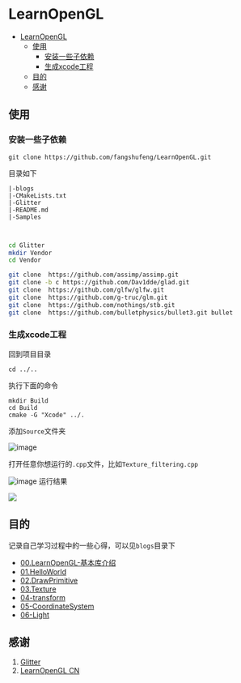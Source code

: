 # LearnOpenGL

 * [LearnOpenGL](#learnopengl)
      * [使用](#使用)
         * [安装一些子依赖](#安装一些子依赖)
         * [生成xcode工程](#生成xcode工程)
      * [目的](#目的)
      * [感谢](#感谢)
       
## 使用

### 安装一些子依赖


```
git clone https://github.com/fangshufeng/LearnOpenGL.git

```

目录如下


```
|-blogs
|-CMakeLists.txt
|-Glitter
|-README.md
|-Samples
```

```sh


cd Glitter
mkdir Vendor
cd Vendor

git clone  https://github.com/assimp/assimp.git
git clone -b c https://github.com/Dav1dde/glad.git
git clone  https://github.com/glfw/glfw.git
git clone  https://github.com/g-truc/glm.git
git clone  https://github.com/nothings/stb.git
git clone  https://github.com/bulletphysics/bullet3.git bullet
```


### 生成xcode工程

回到项目目录

```
cd ../..
```

执行下面的命令

```
mkdir Build
cd Build
cmake -G "Xcode" ../.

```

添加`Source`文件夹

![image](https://user-images.githubusercontent.com/16829768/58740495-66918980-8443-11e9-94dd-a573b7b269ec.png)

打开任意你想运行的`.cpp`文件，比如`Texture_filtering.cpp`

![image](https://user-images.githubusercontent.com/16829768/58740490-61343f00-8443-11e9-99cb-0193952e7561.png)
运行结果

![](https://user-images.githubusercontent.com/16829768/58221260-7a9f0200-7d44-11e9-8db6-fed26a3a6584.png)


## 目的

记录自己学习过程中的一些心得，可以见`blogs`目录下


* [00.LearnOpenGL-基本库介绍](https://github.com/fangshufeng/LearnOpenGL/blob/master/blogs/00.LearnOpenGL-%E5%9F%BA%E6%9C%AC%E5%BA%93%E4%BB%8B%E7%BB%8D.md)
* [01.HelloWorld](https://github.com/fangshufeng/LearnOpenGL/blob/master/blogs/01.HelloWorld.md)
* [02.DrawPrimitive](https://github.com/fangshufeng/LearnOpenGL/blob/master/blogs/02.DrawPrimitive.md)
* [03.Texture](https://github.com/fangshufeng/LearnOpenGL/blob/master/blogs/03.Texture.md)
* [04-transform](https://github.com/fangshufeng/LearnOpenGL/blob/master/blogs/04-transform.md)
* [05-CoordinateSystem](https://github.com/fangshufeng/LearnOpenGL/blob/master/blogs/05-CoordinateSystem.md)
* [06-Light](https://github.com/fangshufeng/LearnOpenGL/blob/master/blogs/06-Light.md)

## 感谢

1. [Glitter](https://github.com/Polytonic/Glitter)
2. [LearnOpenGL CN](https://learnopengl-cn.github.io/01%20Getting%20started/01%20OpenGL/)

